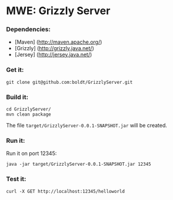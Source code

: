 # MWE: Grizzly Server

### Dependencies:

* [Maven] (http://maven.apache.org/)
* [Grizzly] (http://grizzly.java.net/)
* [Jersey] (http://jersey.java.net/)

### Get it:

```
git clone git@github.com:boldt/GrizzlyServer.git
```

### Build it:

```	
cd GrizzlyServer/
mvn clean package
```

The file `target/GrizzlyServer-0.0.1-SNAPSHOT.jar` will be created.

### Run it:

Run it on port 12345:

```
java -jar target/GrizzlyServer-0.0.1-SNAPSHOT.jar 12345
```	

### Test it:

```
curl -X GET http://localhost:12345/helloworld
```
